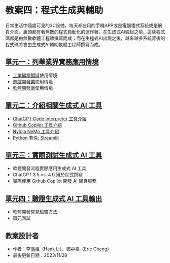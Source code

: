 # 教案四：程式生成與輔助
日常生活中隨處可見的3C設備，每天都在用的手機APP或是電腦程式系統或是網頁介面，裏頭都有著無數的程式自動化的運作著。在生成式AI崛起之前，這些程式碼都是由無數軟體工程師撰寫而成；而在生程式AI出現之後，越來越多系統背後的程式碼將會由生成式AI輔助軟體工程師撰寫而成。

## [單元一：列舉業界實務應用情境](https://github.com/AI-FREE-Team/Generative-AI-Industrial-Case-Study/tree/main/%E6%95%99%E6%A1%884%EF%BC%9A%E7%A8%8B%E5%BC%8F%E7%94%9F%E6%88%90%E8%88%87%E8%BC%94%E5%8A%A9/%E5%96%AE%E5%85%831%EF%BC%9A%E5%88%97%E8%88%89%E6%A5%AD%E7%95%8C%E5%AF%A6%E5%8B%99%E6%87%89%E7%94%A8%E6%83%85%E5%A2%83)
* [工業編程領域](https://zh.wikipedia.org/zh-hant/%E5%B7%A5%E6%A5%AD%E6%8E%A7%E5%88%B6%E7%B3%BB%E7%B5%B1)使用情境
* [遊戲開發業](https://zh.wikipedia.org/zh-tw/%E7%94%B5%E8%84%91%E6%B8%B8%E6%88%8F)使用情境
* [軟體開發業](https://zh.wikipedia.org/zh-tw/%E8%BD%AF%E4%BB%B6%E5%BC%80%E5%8F%91)使用情境

## [單元二：介紹相關生成式 AI 工具](https://github.com/AI-FREE-Team/Generative-AI-Industrial-Case-Study/tree/main/%E6%95%99%E6%A1%884%EF%BC%9A%E7%A8%8B%E5%BC%8F%E7%94%9F%E6%88%90%E8%88%87%E8%BC%94%E5%8A%A9/%E5%96%AE%E5%85%832%EF%BC%9A%E4%BB%8B%E7%B4%B9%E7%9B%B8%E9%97%9C%E7%94%9F%E6%88%90%E5%BC%8F%20AI%20%E5%B7%A5%E5%85%B7)
* [ChatGPT Code Interpreter 工具介紹](https://openai.com/blog/chatgpt-plugins#code-interpreter)
* [Github Copilot 工具介紹](https://github.com/features/copilot)
* [Nvidia NeMo 工具介紹](https://github.com/NVIDIA/NeMo)
* [Python 套件: Streamlit](https://streamlit.io/)

## [單元三：實際測試生成式 AI 工具](https://github.com/AI-FREE-Team/Generative-AI-Industrial-Case-Study/tree/main/%E6%95%99%E6%A1%884%EF%BC%9A%E7%A8%8B%E5%BC%8F%E7%94%9F%E6%88%90%E8%88%87%E8%BC%94%E5%8A%A9/%E5%96%AE%E5%85%833%EF%BC%9A%E5%AF%A6%E9%9A%9B%E6%B8%AC%E8%A9%A6%E7%94%9F%E6%88%90%E5%BC%8F%20AI%20%E5%B7%A5%E5%85%B7)
* 軟體開發流程實際應用生成式 AI 工具
* ChatGPT 3.5 vs. 4.0 用於程式撰寫
* 實際使用 Github Copilot 開發 AI 網頁服務

## [單元四：驗證生成式 AI 工具輸出](https://github.com/AI-FREE-Team/Generative-AI-Industrial-Case-Study/tree/main/%E6%95%99%E6%A1%884%EF%BC%9A%E7%A8%8B%E5%BC%8F%E7%94%9F%E6%88%90%E8%88%87%E8%BC%94%E5%8A%A9/%E5%96%AE%E5%85%834%EF%BC%9A%E9%A9%97%E8%AD%89%E7%94%9F%E6%88%90%E5%BC%8F%20AI%20%E5%B7%A5%E5%85%B7%E8%BC%B8%E5%87%BA)
* 軟體開發常見檢驗方法
* 單元測試

## 教案設計者
 - 作者：[李浩維（Hank Li）](https://www.linkedin.com/in/%E6%B5%A9%E7%B6%AD-%E6%9D%8E-996248236/)、[鄭中嘉（Eric Cheng）](https://www.linkedin.com/in/eric-cheng-ai-free-team/)
 - 最後更新日期：2023/11/28
